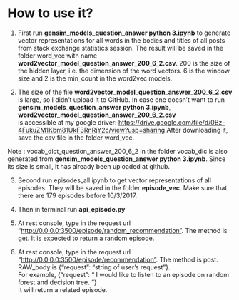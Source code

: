 # How to use it?

1. First run **gensim_models_question_answer python 3.ipynb** to generate vector representations for all words in the bodies and 
titles of all posts from stack exchange statistics session. The result will be saved in the folder word_vec with name 
**word2vector_model_question_answer_200_6_2.csv**. 200 is the size of the hidden layer, i.e. the dimension of the word vectors. 
6 is the window size and 2 is the min_count in the word2vec models.  

2. The size of the file **word2vector_model_question_answer_200_6_2.csv** is large, so I didn’t upload it to GitHub. 
In case one doesn’t want to run **gensim_models_question_answer python 3.ipynb**, **word2vector_model_question_answer_200_6_2.csv**  
is accessible at my google driver: https://drive.google.com/file/d/0Bz-4FukuZM1Kbm81UkF3RnRjY2c/view?usp=sharing
After downloading it, save the csv file in the folder word_vec.

Note : vocab_dict_question_answer_200_6_2 in the folder vocab_dic is also generated from **gensim_models_question_answer python 3.ipynb**. Since its size is small, it has already been uploaded at github. 

3. Second run episodes_all.ipynb to get vector representations of all episodes. They will be saved in the folder 
**episode_vec**. Make sure that there are 179 episodes before 10/3/2017.

4. Then in terminal run **api_episode.py** 

5. At rest console, type in the request url “http://0.0.0.0:3500/episode/random_recommendation”. The method is get. 
It is expected to return a random episode. 

6. At rest console, type in the request url “http://0.0.0.0:3500/episode/recommendation”. The method is post. 
RAW_body is {“request”: “string of user’s request”}.  
For example, {“request”: “ I would like to listen to an episode on random forest and decision tree. ”}  
It will return a related episode.
